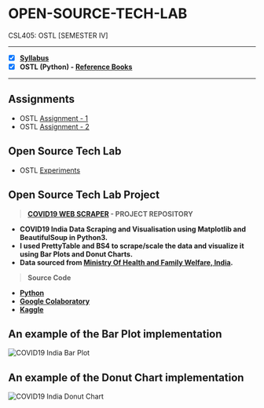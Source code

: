 # OPEN-SOURCE-TECH-LAB
 CSL405: OSTL [SEMESTER IV]
 
  ---
 
 - [X] **[Syllabus](https://github.com/Amey-Thakur/OPEN-SOURCE-TECH-LAB/blob/main/SE-Comps_CBCGS_Syllabus.pdf)**
 - [x] **OSTL (Python) - [Reference Books](https://github.com/Amey-Thakur/OPEN-SOURCE-TECH-LAB/tree/main/Reference%20Books)**

---

## Assignments
- OSTL [Assignment - 1](https://github.com/Amey-Thakur/OPEN-SOURCE-TECH-LAB/blob/main/Assignments/OSTL_Assignment-1.pdf)
- OSTL [Assignment - 2](https://github.com/Amey-Thakur/OPEN-SOURCE-TECH-LAB/blob/main/Assignments/OSTL_Assignment-2.pdf)

## Open Source Tech Lab
 - OSTL [Experiments](https://github.com/Amey-Thakur/OPEN-SOURCE-TECH-LAB/blob/main/PRACTICAL%20LAB.pdf)

## Open Source Tech Lab Project
 
 >**[COVID19 WEB SCRAPER](https://github.com/Amey-Thakur/COVID19-WEB-SCRAPER) - PROJECT REPOSITORY**
 - **COVID19 India Data Scraping and Visualisation using Matplotlib and BeautifulSoup in Python3.**
 - **I used PrettyTable and BS4 to scrape/scale the data and visualize it using Bar Plots and Donut Charts.**
 - **Data sourced from [Ministry Of Health and Family Welfare, India](https://www.mohfw.gov.in).**

 >**Source Code**
 - **[Python](https://github.com/Amey-Thakur/COVID19-WEB-SCRAPER/blob/main/Covid19_Web_Scraper.py)**
 - **[Google Colaboratory](https://github.com/Amey-Thakur/COVID19-WEB-SCRAPER/blob/main/Covid19_Web_Scraper.ipynb)**
 - **[Kaggle](https://www.kaggle.com/ameythakur20/covid19-web-scraper)**

## An example of the Bar Plot implementation

![COVID19 India Bar Plot](https://user-images.githubusercontent.com/54937357/152668618-5c6e27ab-01ed-47ef-b531-9311d2cd94e0.jpg)

## An example of the Donut Chart implementation

![COVID19 India Donut Chart](https://user-images.githubusercontent.com/54937357/152668640-f2e54233-3e51-4381-b2d1-5e96f47a6203.jpg)
